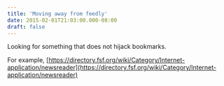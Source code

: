 ```yaml
---
title: 'Moving away from feedly'
date: 2015-02-01T21:03:00.000-08:00
draft: false
---
```


Looking for something that does not hijack bookmarks.  
  
For example, [https://directory.fsf.org/wiki/Category/Internet-application/newsreader](https://directory.fsf.org/wiki/Category/Internet-application/newsreader)
